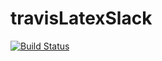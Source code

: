 # travisLatexSlack
[![Build Status](https://travis-ci.org/okwrtdsh/travisLatexSlack.svg?branch=master)](https://travis-ci.org/okwrtdsh/travisLatexSlack)

